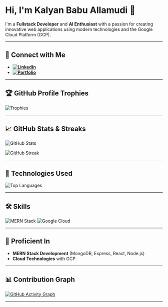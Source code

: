 # Hi, I'm Kalyan Babu Allamudi 👋

I'm a **Fullstack Developer** and **AI Enthusiast** with a passion for creating innovative web applications using modern technologies and the Google Cloud Platform (GCP).

---

## 🔗 Connect with Me
- **[![LinkedIn](https://img.shields.io/badge/LinkedIn-blue?style=flat-square&logo=linkedin&logoColor=white)](https://www.linkedin.com/in/kalyanbabu-allamudi)**
- **[![Portfolio](https://img.shields.io/badge/Portfolio-ff6f61?style=flat-square&logo=google-chrome&logoColor=white)](https://kalyanbabu.vercel.app/)**

---

## 🏆 GitHub Profile Trophies
![Trophies](https://github-profile-trophy.vercel.app/?username=Kalyanbabuallamudi&theme=gruvbox&margin-w=15&row=1&column=6)

---

## 📈 GitHub Stats & Streaks
![GitHub Stats](https://github-readme-stats.vercel.app/api?username=Kalyanbabuallamudi&show_icons=true&theme=radical&hide=prs&count_private=true&langs_count=5)

![GitHub Streak](https://streak-stats.demolab.com/?user=Kalyanbabuallamudi&theme=radical)

---

## 🚀 Technologies Used
![Top Languages](https://github-readme-stats.vercel.app/api/top-langs/?username=Kalyanbabuallamudi&layout=compact&theme=radical)

---

## 🛠️ Skills
![MERN Stack](https://img.shields.io/badge/MERN-Stack-61DAFB?style=for-the-badge&logo=react&logoColor=white)
![Google Cloud](https://img.shields.io/badge/Google-Cloud-4285F4?style=for-the-badge&logo=google-cloud&logoColor=white)

---

## 🌱 Proficient In
- **MERN Stack Development** (MongoDB, Express, React, Node.js)
- **Cloud Technologies** with GCP

---

## 📊 Contribution Graph
[![GitHub Activity Graph](https://github-readme-activity-graph.vercel.app/graph?username=Kalyanbabuallamudi&theme=radical)](https://github.com/ashutosh00710/github-readme-activity-graph)

---
